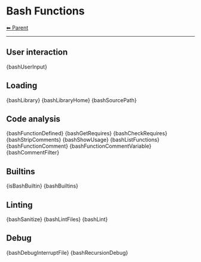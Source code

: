 # Bash Functions

<!-- TEMPLATE header 2 -->
[⬅ Parent ](../)
<hr />

## User interaction

{bashUserInput}

## Loading

{bashLibrary}
{bashLibraryHome}
{bashSourcePath}

## Code analysis

{bashFunctionDefined}
{bashGetRequires}
{bashCheckRequires}
{bashStripComments}
{bashShowUsage}
{bashListFunctions}
{bashFunctionComment}
{bashFunctionCommentVariable}
{bashCommentFilter}

## Builtins

{isBashBuiltin} 
{bashBuiltins}

## Linting

{bashSanitize}
{bashLintFiles}
{bashLint}

## Debug

{bashDebugInterruptFile}
{bashRecursionDebug}
